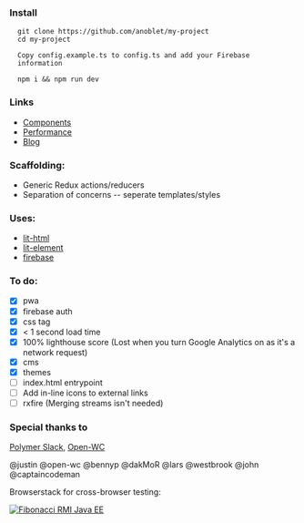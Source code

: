 ### Install

<div style="padding: 0 1em">

```
git clone https://github.com/anoblet/my-project
cd my-project

Copy config.example.ts to config.ts and add your Firebase information

npm i && npm run dev
```

</div>

### Links

- [Components](/components)
- [Performance](/performance)
- [Blog](/blog)

### Scaffolding:

- Generic Redux actions/reducers
- Separation of concerns -- seperate templates/styles

### Uses:

- <a href="https://lit-html.polymer-project.org/" target="_blank">lit-html</a>
- <a href="https://lit-element.polymer-project.org/" target="_blank">lit-element</a>
- <a href="https://firebase.google.com/" target="_blank">firebase</a>

### To do:

- [x] pwa
- [x] firebase auth
- [x] css tag
- [x] < 1 second load time
- [x] 100% lighthouse score (Lost when you turn Google Analytics on as it's a network request)
- [x] cms
- [x] themes
- [ ] index.html entrypoint
- [ ] Add in-line icons to external links
- [ ] rxfire (Merging streams isn't needed)

### Special thanks to

<a href="https://polymer.slack.com/messages/general/" target="_blank">Polymer Slack</a>, <a href="https://open-wc.org/" target="_blank">Open-WC</a>

@justin @open-wc @bennyp @dakMoR @lars @westbrook @john @captaincodeman

Browserstack for cross-browser testing:

[![Fibonacci RMI Java EE](https://raw.githubusercontent.com/anoblet/my-project/master/src/assets/Browserstack-logo@2x.png)](https://browserstack.com/)
